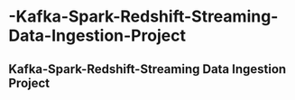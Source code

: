 # -Kafka-Spark-Redshift-Streaming-Data-Ingestion-Project
## Kafka-Spark-Redshift-Streaming Data Ingestion Project
